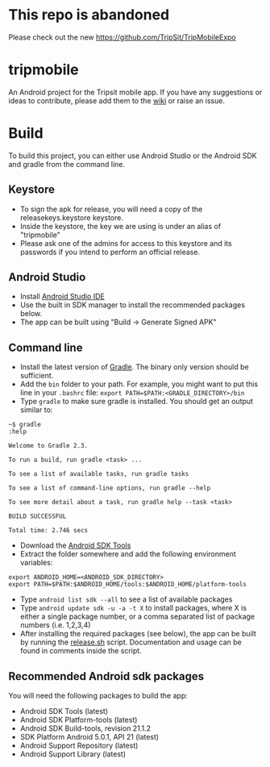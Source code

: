 This repo is abandoned
==========
Please check out the new https://github.com/TripSit/TripMobileExpo

tripmobile
==========
An Android project for the Tripsit mobile app. If you have any suggestions or ideas to contribute, please add them to the [wiki](../../wiki) or raise an issue.

Build
==========
To build this project, you can either use Android Studio or the Android SDK and gradle from the command line.

## Keystore
* To sign the apk for release, you will need a copy of the releasekeys.keystore keystore.
* Inside the keystore, the key we are using is under an alias of "tripmobile"
* Please ask one of the admins for access to this keystore and its passwords if you intend to perform an official release.

## Android Studio
* Install [Android Studio IDE](https://developer.android.com/sdk/index.html#Other)
* Use the built in SDK manager to install the recommended packages below.
* The app can be built using "Build -> Generate Signed APK"

## Command line
* Install the latest version of [Gradle](https://gradle.org/downloads/). The binary only version should be sufficient.
* Add the `bin` folder to your path. For example, you might want to put this line in your `.bashrc` file: `export PATH=$PATH:<GRADLE_DIRECTORY>/bin`
* Type `gradle` to make sure gradle is installed. You should get an output similar to:
```
~$ gradle
:help

Welcome to Gradle 2.3.

To run a build, run gradle <task> ...

To see a list of available tasks, run gradle tasks

To see a list of command-line options, run gradle --help

To see more detail about a task, run gradle help --task <task>

BUILD SUCCESSFUL

Total time: 2.746 secs
```
* Download the [Android SDK Tools](https://developer.android.com/sdk/index.html#Other)
* Extract the folder somewhere and add the following environment variables:
```
export ANDROID_HOME=<ANDROID_SDK_DIRECTORY>
export PATH=$PATH:$ANDROID_HOME/tools:$ANDROID_HOME/platform-tools
```
* Type `android list sdk --all` to see a list of available packages
* Type `android update sdk -u -a -t X` to install packages, where X is either a single package number, or a comma separated list of package numbers (i.e. 1,2,3,4)
* After installing the required packages (see below), the app can be built by running the [release.sh](release/release.sh) script. Documentation and usage can be found in comments inside the script.

## Recommended Android sdk packages
You will need the following packages to build the app:
* Android SDK Tools (latest)
* Android SDK Platform-tools (latest)
* Android SDK Build-tools, revision 21.1.2
* SDK Platform Android 5.0.1, API 21 (latest)
* Android Support Repository (latest)
* Android Support Library (latest)
